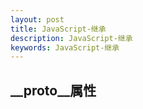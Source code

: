 ```yaml
---
layout: post
title: JavaScript-继承
description: JavaScript-继承
keywords: JavaScript-继承
---
```


<h2>__proto__属性</h2>
<div>
    <style type="text/css">
        .main-article pre{
            color: #008000;
            font-weight: bold;
        }

    </style>
</div>
<p>
    每个对象都 有一个内部属性__proto__,
    指向这个对象的原型对象,
    通过这个内部属性,可以从实例对象读取原型对象的属性.
</p>
<p>
    正常情况下,__proto__属性的指向与constructor.prototype属性是一致的.
</p>
<pre>
    Array.prototype.p = 'abc'
    var a = new Array();
    console.log(a.__proto__.p);//abc
    console.log(a.constructor.prototype.p); //abc
    //都是用来读取原型对象,__proto__更简洁
</pre>
<p>
    __proto__ 目前还不是标准,但我们有时可以用来帮助理解继承

</p>

<pre>
    var a = {x:1};
    var b = {__proto__:a};
    b.x
    //1

    //b对象本身并没有x属性,
    但是javascript引擎通过__proto__属性,
    找到它的原型对象a,
    然后读取a的x属性.

</pre>
<pre>
    //原型对象自己的__proto__属性,也可以指向其它对象,
    从而一级一级地形成"原型链"(prototype chain);

    var a = {x:1};
    var b = {__proto__:a}
    var c = {__proto__:b}

    c.x
    //1

    //空对象的__proto__属性，默认指向Object.prototype.

    var a = {};
    a.__proto__ === Object.prototype;
    //true

    //通过构造函数生成实例对象时，实例对象的__proto__属性
    自动指向构造函数的prototype对象。

    var f = function(){};
    var a = {};
    f.prototype = a;
    var o = new f();
    o.__proto__ === a;
    //true
</pre>

<h3>属性的继承</h3>
<p>
    属性的继承有两种，一种是对象自身的原生属性，
    另一种是继承自原型的继承属性。
</p>
<h4>对象的原生属性</h4>
<p>
    对象的本身的所有属性，
    可以用Object.getOwnPrototyNames方法获得。

</p>
<pre>
    Object.getOwnPropertyNames(Date);
//["length", "name", "arguments", "caller", "prototype", "UTC", "parse", "now"]
</pre>
<p>
    对象本身的属性中，有的是可以枚举的（enumberable），
    有的是不可以枚举的,只获取那些可以枚举的属性,可以使用
    Object.keys()方法
</p>
<pre>
    Object.keys(Date);
    // []

    //判断对象是否具有某个属性,使用hasOwnProperty方法
    Date.hasOwnProperty("length");
    //true

    Array.hasOwnProperty('length');
    //true
</pre>

<h4>对象的继承属性</h4>
<p>
    用Object.create方法创造的对象,会继承所有的原型对象的属性
</p>
<pre>
    var proto = {p1: 123};
    var o = Object.create(proto);

    o.p1; //123

    o.hasOwnProperty("p1");
    //false
    //o对象本身没有p1属性
</pre>
<h3>获取所有属性</h3>
<p>
    判断一个对象是否具有某个属性(不管是自身的还是继承的),可以使用in运算符.
</p>
<pre>
    'lenght' in Date;
    //true

    "toString" in Date;
    //true
</pre>
<p>
    获得对象的所有可枚举属性(不管是自身的还是继承的),可以使用
    for-in循环

</p>
<pre>
    var o1 = {p1:123};
    var o2 = Object.create(o1,{
        p2:{value: "abc", enumerable: true}
    });

    for(p in o2){console.log(p);}
    //p2
    //p1
</pre>
<p>
    为了在for...in 循环中获得对象自身的属性,可以采用hasOwnProperty方法判断一下.
</p>
<pre>
    for(var name in Object){
        if(Object.hasOwnProperty(name)){
            console.log(name);
        }
    }
</pre>
<p>
    获得对象的所有属性(不管是自身的还是继承的,以及是否可枚举),
    可以使用下面的函数.
</p>
<pre>
    function get_proper_name(obj){
        var props = {};
        while(obj){
            Object.getOwnPropertyNames(obj).forEach(function(p){
                props[p] = true;
            });
            obj = Object.getPrototypeOf(obj);
        }
        return Object.getOwnPropertyNames(props);
    }

    get_proper_name({a:1,b:2,c:3});

["a", "b", "c", "constructor", "toString", "toLocaleString", "valueOf", "hasOwnProperty", "isPrototypeOf", "propertyIsEnumerable", "__defineGetter__", "__lookupGetter__", "__defineSetter__", "__lookupSetter__"]

    get_proper_name(Date);

["__lookupSetter__", "__lookupGetter__", "arguments", "valueOf", "prototype", "length", "propertyIsEnumerable", "hasOwnProperty", "toString", "constructor", "parse", "isPrototypeOf", "UTC", "bind", "__defineSetter__", "apply", "__defineGetter__", "toLocaleString", "caller", "call", "name", "now"]
</pre>



